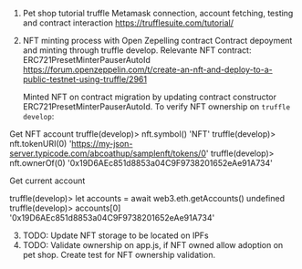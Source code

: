 
1. Pet shop tutorial truffle 
    Metamask connection, account fetching, testing and contract interaction
    https://trufflesuite.com/tutorial/
2. NFT minting process with Open Zepelling contract
    Contract depoyment and minting through truffle develop.
    Relevante NFT contract: ERC721PresetMinterPauserAutoId
    https://forum.openzeppelin.com/t/create-an-nft-and-deploy-to-a-public-testnet-using-truffle/2961

    Minted NFT on contract migration by updating contract constructor ERC721PresetMinterPauserAutoId. 
    To verify NFT ownership on `truffle develop`:

Get NFT account
truffle(develop)> nft.symbol()
'NFT'
truffle(develop)> nft.tokenURI(0)
'https://my-json-server.typicode.com/abcoathup/samplenft/tokens/0'
truffle(develop)> nft.ownerOf(0)
'0x19D6AEc851d8853a04C9F9738201652eAe91A734'

Get current account 

truffle(develop)> let accounts = await web3.eth.getAccounts()
undefined
truffle(develop)> accounts[0]
'0x19D6AEc851d8853a04C9F9738201652eAe91A734'

3. TODO: Update NFT storage to be located on IPFs
4. TODO: Validate ownership on app.js, if NFT owned allow adoption on pet shop. Create test for NFT ownership validation.

